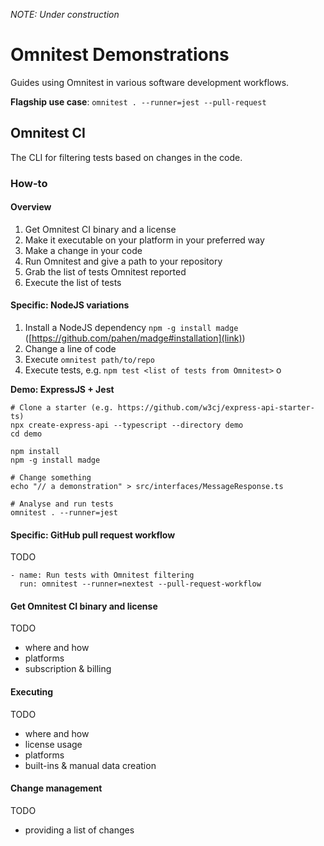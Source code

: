 *NOTE: Under construction*

# Omnitest Demonstrations
Guides using Omnitest in various software development workflows.


**Flagship use case**: 
`omnitest . --runner=jest --pull-request`




## Omnitest CI
The CLI for filtering tests based on changes in the code.

### How-to

#### Overview
1. Get Omnitest CI binary and a license
2. Make it executable on your platform in your preferred way
3. Make a change in your code
4. Run Omnitest and give a path to your repository
5. Grab the list of tests Omnitest reported
6. Execute the list of tests

#### Specific: NodeJS variations
1. Install a NodeJS dependency `npm -g install madge` ([https://github.com/pahen/madge#installation](link))
2. Change a line of code
3. Execute `omnitest path/to/repo`
4. Execute tests, e.g. `npm test <list of tests from Omnitest>` o

**Demo: ExpressJS + Jest**
```
# Clone a starter (e.g. https://github.com/w3cj/express-api-starter-ts)
npx create-express-api --typescript --directory demo
cd demo

npm install
npm -g install madge

# Change something
echo "// a demonstration" > src/interfaces/MessageResponse.ts

# Analyse and run tests
omnitest . --runner=jest
```

#### Specific: GitHub pull request workflow
TODO
```
- name: Run tests with Omnitest filtering
  run: omnitest --runner=nextest --pull-request-workflow
```


#### Get Omnitest CI binary and license
TODO
- where and how
- platforms
- subscription & billing

#### Executing
TODO
- where and how
- license usage
- platforms
- built-ins & manual data creation

#### Change management
TODO
- providing a list of changes
